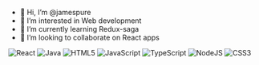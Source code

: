 - 👋 Hi, I’m @jamespure
- 👀 I’m interested in Web development
- 🌱 I’m currently learning Redux-saga
- 💞️ I’m looking to collaborate on React apps

<!---
jamespure/jamespure is a ✨ special ✨ repository because its `README.md` (this file) appears on your GitHub profile.
You can click the Preview link to take a look at your changes.
--->

![React](https://img.shields.io/badge/react-%2320232a.svg?style=for-the-badge&logo=react&logoColor=%2361DAFB) ![Java](https://img.shields.io/badge/java-%23ED8B00.svg?style=for-the-badge&logo=java&logoColor=white) ![HTML5](https://img.shields.io/badge/html5-%23E34F26.svg?style=for-the-badge&logo=html5&logoColor=white) ![JavaScript](https://img.shields.io/badge/javascript-%23323330.svg?style=for-the-badge&logo=javascript&logoColor=%23F7DF1E) ![TypeScript](https://img.shields.io/badge/typescript-%23007ACC.svg?style=for-the-badge&logo=typescript&logoColor=white) ![NodeJS](https://img.shields.io/badge/node.js-6DA55F?style=for-the-badge&logo=node.js&logoColor=white) ![CSS3](https://img.shields.io/badge/css3-%231572B6.svg?style=for-the-badge&logo=css3&logoColor=white)
